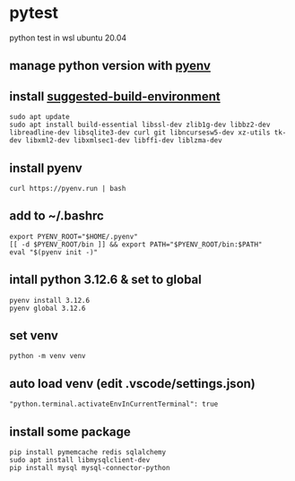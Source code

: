 # pytest
python test in wsl ubuntu 20.04

## manage python version with [pyenv](https://github.com/pyenv/pyenv)

## install [suggested-build-environment](https://github.com/pyenv/pyenv/wiki#suggested-build-environment)

    sudo apt update
    sudo apt install build-essential libssl-dev zlib1g-dev libbz2-dev libreadline-dev libsqlite3-dev curl git libncursesw5-dev xz-utils tk-dev libxml2-dev libxmlsec1-dev libffi-dev liblzma-dev

## install pyenv

    curl https://pyenv.run | bash

## add to ~/.bashrc

    export PYENV_ROOT="$HOME/.pyenv"
    [[ -d $PYENV_ROOT/bin ]] && export PATH="$PYENV_ROOT/bin:$PATH"
    eval "$(pyenv init -)"

## intall python 3.12.6 & set to global

    pyenv install 3.12.6
    pyenv global 3.12.6

## set venv

    python -m venv venv

## auto load venv (edit .vscode/settings.json)

    "python.terminal.activateEnvInCurrentTerminal": true

## install some package
    pip install pymemcache redis sqlalchemy
    sudo apt install libmysqlclient-dev
    pip install mysql mysql-connector-python
